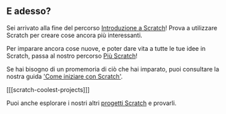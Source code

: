 ## E adesso?

Sei arrivato alla fine del percorso [Introduzione a Scratch](https://projects.raspberrypi.org/en/pathways/scratch-intro)! Prova a utilizzare Scratch per creare cose ancora più interessanti.

Per imparare ancora cose nuove, e poter dare vita a tutte le tue idee in Scratch, passa al nostro percorso [Più Scratch](https://projects.raspberrypi.org/en/pathways/more-scratch)!

Se hai bisogno di un promemoria di ciò che hai imparato, puoi consultare la nostra guida ['Come iniziare con Scratch'](https://projects.raspberrypi.org/en/projects/getting-started-scratch).

[[[scratch-coolest-projects]]]

Puoi anche esplorare i nostri altri [progetti Scratch](https://projects.raspberrypi.org/en/projects?software%5B%5D=scratch&curriculum%5B%5D=%201) e provarli.